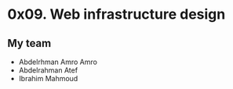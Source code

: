 # 0x09. Web infrastructure design

## My team

* Abdelrhman Amro Amro
* Abdelrahman Atef
* Ibrahim Mahmoud
